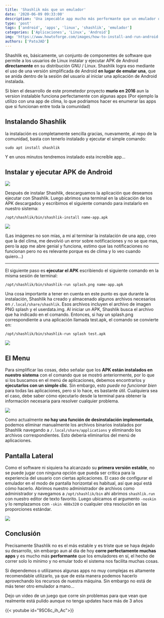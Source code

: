 ```yaml
---
title: 'Shashlik más que un emulador'
date: '2020-06-09 09:33:00'
description: 'Una impecable app mucho más performante que un emulador que nos servirá mucho para tener nuestras apps de android “casi nativas” en nuestro linux.'
type: 'post'
tags: ['android', 'apps', 'linux', 'shashlik', 'emulador']
categories: ['Aplicaciones', 'Linux', 'Android']
img: 'https://www.howtoforge.com/images/how-to-install-and-run-android-apk-on-linux-with-shashlik/pic_4.jpg'
authors: ['PatoJAD']
---
```


Shashlik es, básicamente, un conjunto de componentes de software que permite a los usuarios de Linux instalar y ejecutar APK de Android **directamente** en su distribución GNU / Linux. Shashlik logra eso mediante el uso de una versión simplificada de Android **en lugar de emular una**, que se anida dentro de la sesión del usuario al iniciar una aplicación de Android instalada.

Si bien el desarrollo de este prometedor proyecto **murio en 2016** aun la version instalable funciona perfectamente con algunas apps (Por ejemplo la utilizo con una app de clima, lo que podriamos hacer es enumerar las apps que si funcionan entre toda la comunidad)

## Instalando Shashlik

la instalación es completamente sencilla gracias, nuevamente, al repo de la comunidad, basta con tenerlo instalado y ejecutar el simple comando:

    sudo apt install shashlik

Y en unos minutos tendremos instalado esta increíble app...

## Instalar y ejecutar APK de Android

![](https://www.howtoforge.com/images/how-to-install-and-run-android-apk-on-linux-with-shashlik/pic_4.jpg)

Después de instalar Shashlik, descarguamos la aplicación que deseamos ejecutar con Shashlik. Luego abrimos una terminal en la ubicación de los APK descargados y escribimos el siguiente comando para instalarlo en nuestro sistema:

    /opt/shashlik/bin/shashlik-install name-app.apk

![](https://www.howtoforge.com/images/how-to-install-and-run-android-apk-on-linux-with-shashlik/big/pic_2.png)

(Las imágenes no son mías, a mi al terminar la instalación de una app, creo que la del clima, me devolvió un error sobre notificaciones y no se que mas, pero la app me abre genial y funciona, estimo que las notificaciones no funcionan pero no es relevante porque es de clima y lo veo cuando quiero...)

---

El siguiente paso es **ejecutar el APK** escribiendo el siguiente comando en la misma sesión de terminal:

    /opt/shashlik/bin/shashlik-run splash.png name-app.apk

Una cosa importante a tener en cuenta en este punto es que durante la instalación, Shashlik ha creado y almacenado algunos archivos necesarios en `/.local/share/shashlik`. Esos archivos incluyen el archivo de imagen PNG splash y el userdata.img. Al iniciar un APK, Shashlik busca el archivo que ha indicado en el comando. Entonces, si hay un splash.png correspondiente a una aplicación llamada test.apk, el comando se convierte en:

    /opt/shashlik/bin/shashlik-run splash test.apk

![](https://www.howtoforge.com/images/how-to-install-and-run-android-apk-on-linux-with-shashlik/pic_3.png)

## El Menu

Para simplificar las cosas, debo señalar que los **APK están instalados en nuestro sistema** con el comando que se mostró anteriormente, por lo que si los buscamos en el menú de aplicaciones, debemos encontrarlos y **ejecutarlos con un simple clic**. Sin embargo, esto _puede no funcionar bien_ para todas las aplicaciones, pero si lo hace, es bastante útil. Cualquiera sea el caso, debe saber cómo ejecutarlo desde la terminal para obtener la información necesaria para resolver cualquier problema.

![](https://www.howtoforge.com/images/how-to-install-and-run-android-apk-on-linux-with-shashlik/pic_5.jpg)

Como actualmente **no hay una función de desinstalación implementada**, podemos eliminar manualmente los archivos binarios instalados por Shashlik navegando a `/.local/share/applications` y eliminando los archivos correspondientes. Esto debería eliminarlos del menú de aplicaciones.

## Pantalla Lateral

Como el software ni siquiera ha alcanzado su **primera versión estable**, no se puede jugar con ninguna opción que pueda ser crítica para la experiencia del usuario con ciertas aplicaciones. El caso de configurar el emulador en el modo de pantalla horizontal es habitual, así que aquí está cómo hacerlo. Abrimos nuestro administrador de archivos como administrador y navegamos a `/opt/shashlik/bin` ahi abrimos `shashlik.run` con nuestro editor de texto favorito. Luego ubicamos el argumento `-noskin` y lo remplazamos con `-skin 480x320` o cualquier otra resolución en las proporciones estándar.

![](https://www.howtoforge.com/images/how-to-install-and-run-android-apk-on-linux-with-shashlik/pic_6.png)

## Conclusión

Precisamente Shashlik no es el más estable y es triste que se haya dejado su desarrollo, sin embargo aun al dia de hoy **corre perfectamente muchas apps** y es mucho más **performante** que los emuladores en sí, el hecho de correr solo lo mínimo y no emular todo el sistema nos facilita muchas cosas.

Si dependemos o utilizamos algunas apps no muy complejas es altamente recomendable utilizarlo, ya que de esta manera podemos hacerlo aprovechando los recursos de nuestra máquina. Sin embargo no está de más tener otro emulador a mano…

Dejo un video de un juego que corre sin problemas para que vean que realmente está pulido aunque no tenga updates hace más de 3 años

{{< youtube id="9SC6c_ih_Ac">}}
